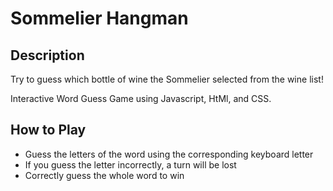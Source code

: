 # Sommelier Hangman
## Description  
Try to guess which bottle of wine the Sommelier selected from the wine list! 

Interactive Word Guess Game using Javascript, HtMl, and CSS.

## How to Play
- Guess the letters of the word using the corresponding keyboard letter
- If you guess the letter incorrectly, a turn will be lost
- Correctly guess the whole word to win 


